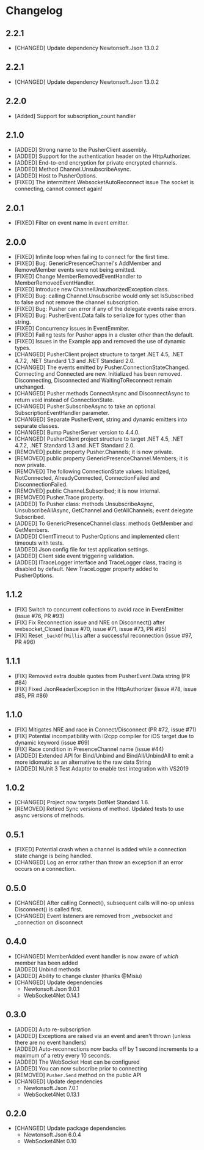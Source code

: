# Changelog

## 2.2.1
* [CHANGED] Update dependency Newtonsoft.Json 13.0.2

## 2.2.1
* [CHANGED] Update dependency Newtonsoft.Json 13.0.2

## 2.2.0
* [Added] Support for subscription_count handler

## 2.1.0
* [ADDED] Strong name to the PusherClient assembly.
* [ADDED] Support for the authentication header on the HttpAuthorizer.
* [ADDED] End-to-end encryption for private encrypted channels.
* [ADDED] Method Channel.UnsubscribeAsync.
* [ADDED] Host to PusherOptions.
* [FIXED] The intermittent WebsocketAutoReconnect issue The socket is connecting, cannot connect again!

## 2.0.1
* [FIXED] Filter on event name in event emitter.

## 2.0.0
* [FIXED] Infinite loop when failing to connect for the first time. 
* [FIXED] Bug: GenericPresenceChannel<T>'s AddMember and RemoveMember events were not being emitted.
* [FIXED] Change MemberRemovedEventHandler to MemberRemovedEventHandler<T>.
* [FIXED] Introduce new ChannelUnauthorizedException class.
* [FIXED] Bug: calling Channel.Unsubscribe would only set IsSubscribed to false and not remove the channel subscription.
* [FIXED] Bug: Pusher can error if any of the delegate events raise errors.
* [FIXED] Bug: PusherEvent.Data fails to serialize for types other than string.
* [FIXED] Concurrency issues in EventEmmiter.
* [FIXED] Failing tests for Pusher apps in a cluster other than the default.
* [FIXED] Issues in the Example app and removed the use of dynamic types.
* [CHANGED] PusherClient project structure to target .NET 4.5, .NET 4.7.2, .NET Standard 1.3 and .NET Standard 2.0.
* [CHANGED] The events emitted by Pusher.ConnectionStateChanged. Connecting and Connected are new. Initialized has been removed. Disconnecting, Disconnected and WaitingToReconnect remain unchanged.
* [CHANGED] Pusher methods ConnectAsync and DisconnectAsync to return void instead of ConnectionState.
* [CHANGED] Pusher.SubscribeAsync to take an optional SubscriptionEventHandler parameter.
* [CHANGED] Separate PusherEvent, string and dynamic emitters into separate classes.
* [CHANGED] Bump PusherServer version to 4.4.0.
* [CHANGED] PusherClient project structure to target .NET 4.5, .NET 4.7.2, .NET Standard 1.3 and .NET Standard 2.0.
* [REMOVED] public property Pusher.Channels; it is now private.
* [REMOVED] public property GenericPresenceChannel<T>.Members; it is now private.
* [REMOVED] The following ConnectionState values: Initialized, NotConnected, AlreadyConnected, ConnectionFailed and DisconnectionFailed.
* [REMOVED] public Channel.Subscribed; it is now internal.
* [REMOVED] Pusher.Trace property.
* [ADDED] To Pusher class: methods UnsubscribeAsync, UnsubscribeAllAsync, GetChannel and GetAllChannels; event delegate Subscribed.
* [ADDED] To GenericPresenceChannel<T> class: methods GetMember and GetMembers.
* [ADDED] ClientTimeout to PusherOptions and implemented client timeouts with tests.
* [ADDED] Json config file for test application settings.
* [ADDED] Client side event triggering validation.
* [ADDED] ITraceLogger interface and TraceLogger class, tracing is disabled by default. New TraceLogger property added to PusherOptions.

## 1.1.2
* [FIX] Switch to concurrent collections to avoid race in EventEmitter (issue #76, PR #93)
* [FIX] Fix Reconnection issue and NRE on Disconnect() after websocket_Closed (issue #70, issue #71, issue #73, PR #95)
* [FIX] Reset `_backOffMillis` after a successful reconnection (issue #97, PR #96)

## 1.1.1
* [FIX] Removed extra double quotes from PusherEvent.Data string (PR #84)
* [FIX] Fixed JsonReaderException in the HttpAuthorizer (issue #78, issue #85, PR #86)

## 1.1.0
* [FIX] Mitigates NRE and race in Connect/Disconnect (PR #72, issue #71)
* [FIX] Potential incompatibility with il2cpp compiler for iOS target due to dynamic keyword (issue #69)
* [FIX] Race condition in PresenceChannel name (issue #44)
* [ADDED] Extended API for Bind/Unbind and BindAll/UnbindAll to emit a more idiomatic <PusherEvent> as an alternative to the raw data String
* [ADDED] NUnit 3 Test Adaptor to enable test integration with VS2019

## 1.0.2
* [CHANGED] Project now targets DotNet Standard 1.6.
* [REMOVED] Retired Sync versions of method. Updated tests to use async versions of methods.

## 0.5.1
* [FIXED] Potential crash when a channel is added while a connection state change is being handled.
* [CHANGED] Log an error rather than throw an exception if an error occurs on a connection.

## 0.5.0
* [CHANGED] After calling Connect(), subsequent calls will no-op unless Disconnect() is called first.
* [CHANGED] Event listeners are removed from _websocket and _connection on disconnect

## 0.4.0
* [CHANGED] MemberAdded event handler is now aware of *which* member has been added
* [ADDED] Unbind methods
* [ADDED] Ability to change cluster (thanks @Misiu)
* [CHANGED] Update dependencies
  * Newtonsoft.Json 9.0.1
  * WebSocket4Net 0.14.1

## 0.3.0

* [ADDED] Auto re-subscription
* [ADDED] Exceptions are raised via an event and aren't thrown (unless there are no event handlers)
* [ADDED] Auto-reconnections now backs off by 1 second increments to a maximum of a retry every 10 seconds.
* [ADDED] The WebSocket Host can be configured
* [ADDED] You can now subscribe prior to connecting
* [REMOVED] `Pusher.Send` method on the public API
* [CHANGED] Update dependencies
  * Newtonsoft.Json 7.0.1
  * WebSocket4Net 0.13.1

## 0.2.0

* [CHANGED] Update package dependencies
  * Newtonsoft.Json 6.0.4
  * WebSocket4Net 0.10
